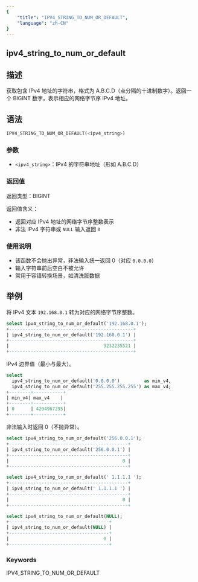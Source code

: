 ```yaml
---
{
    "title": "IPV4_STRING_TO_NUM_OR_DEFAULT",
    "language": "zh-CN"
}
---
```


## ipv4_string_to_num_or_default

## 描述
获取包含 IPv4 地址的字符串，格式为 A.B.C.D（点分隔的十进制数字）。返回一个 BIGINT 数字，表示相应的网络字节序 IPv4 地址。

## 语法
```sql
IPV4_STRING_TO_NUM_OR_DEFAULT(<ipv4_string>)
```

### 参数
- `<ipv4_string>`：IPv4 的字符串地址（形如 A.B.C.D）

### 返回值
返回类型：BIGINT

返回值含义：
- 返回对应 IPv4 地址的网络字节序整数表示
- 非法 IPv4 字符串或 `NULL` 输入返回 `0`

### 使用说明
- 该函数不会抛出异常，非法输入统一返回 0（对应 `0.0.0.0`）
- 输入字符串前后空白不被允许
- 常用于容错转换场景，如清洗脏数据

## 举例

将 IPv4 文本 `192.168.0.1` 转为对应的网络字节序整数。
```sql
select ipv4_string_to_num_or_default('192.168.0.1');
+----------------------------------------------+
| ipv4_string_to_num_or_default('192.168.0.1') |
+----------------------------------------------+
|                                   3232235521 |
+----------------------------------------------+
```

IPv4 边界值（最小与最大）。
```sql
select
  ipv4_string_to_num_or_default('0.0.0.0')         as min_v4,
  ipv4_string_to_num_or_default('255.255.255.255') as max_v4;
+--------+-----------+
| min_v4| max_v4    |
+--------+-----------+
| 0      | 4294967295|
+--------+-----------+
```

非法输入时返回 0（不抛异常）。
```sql
select ipv4_string_to_num_or_default('256.0.0.1');
+--------------------------------------------+
| ipv4_string_to_num_or_default('256.0.0.1') |
+--------------------------------------------+
|                                          0 |
+--------------------------------------------+

select ipv4_string_to_num_or_default(' 1.1.1.1 ');
+--------------------------------------------+
| ipv4_string_to_num_or_default(' 1.1.1.1 ') |
+--------------------------------------------+
|                                          0 |
+--------------------------------------------+

select ipv4_string_to_num_or_default(NULL);
+-------------------------------------+
| ipv4_string_to_num_or_default(NULL) |
+-------------------------------------+
|                                   0 |
+-------------------------------------+
```

### Keywords

IPV4_STRING_TO_NUM_OR_DEFAULT
